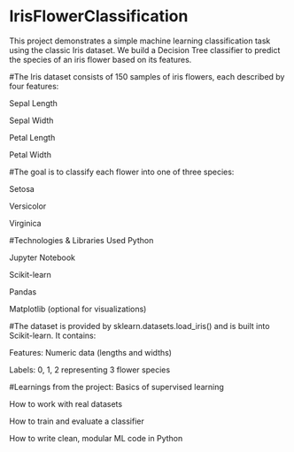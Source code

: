 # IrisFlowerClassification
This project demonstrates a simple machine learning classification task using the classic Iris dataset. We build a Decision Tree classifier to predict the species of an iris flower based on its features.

#The Iris dataset consists of 150 samples of iris flowers, each described by four features:

Sepal Length

Sepal Width

Petal Length

Petal Width

#The goal is to classify each flower into one of three species:

Setosa

Versicolor

Virginica

#Technologies & Libraries Used
Python

Jupyter Notebook

Scikit-learn

Pandas

Matplotlib (optional for visualizations)

#The dataset is provided by sklearn.datasets.load_iris() and is built into Scikit-learn. It contains:

Features: Numeric data (lengths and widths)

Labels: 0, 1, 2 representing 3 flower species

#Learnings from the project:
Basics of supervised learning

How to work with real datasets

How to train and evaluate a classifier

How to write clean, modular ML code in Python
